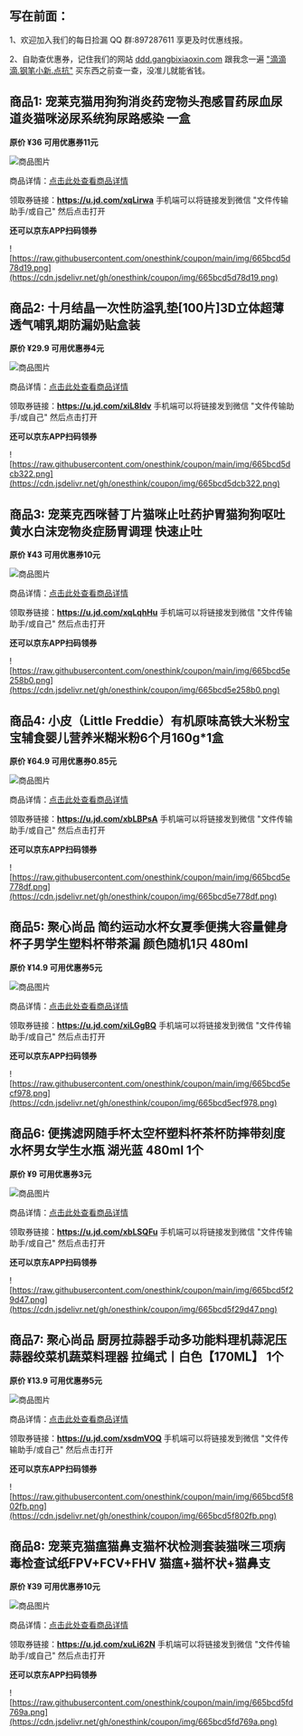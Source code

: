 ## 写在前面：

1、欢迎加入我们的每日捡漏 QQ 群:897287611 享更及时优惠线报。

2、自助查优惠券，记住我们的网站 [ddd.gangbixiaoxin.com](https://ddd.gangbixiaoxin.com) 跟我念一遍 ["滴滴滴.钢笔小新.点抗"](https://ddd.gangbixiaoxin.com) 买东西之前查一查，没准儿就能省钱。

## 商品1: 宠莱克猫用狗狗消炎药宠物头孢感冒药尿血尿道炎猫咪泌尿系统狗尿路感染 一盒

**原价 ¥36 可用优惠券11元**

![商品图片](http://img14.360buyimg.com/n1/jfs/t1/117362/14/44179/163870/652753b8F2733a1bf/b1bdd7570ed1d849.jpg)

商品详情：[点击此处查看商品详情](https://union-click.jd.com/jdc?e=1003156031&amp;p=JF8BARsJK1olXwMEXVpdCUsTCl8IGloSXQ4CVllZDEMXA19MRANLAjZbERscSkAJHTdNTwcKBlMdBgABFksWAmgIE1sXWgIGXF5dFxJSXzI4WSFsNHMLBjk4Cw93XwdVYxpFJ3QCElJROEonAG4IHFITWgALUW5cWEpHAj8JS1olXQYyFTBdC0gfCmkKH2sUbQYEVFheAEgVBGsNGlwlXQ4FZInwsJ6dsrqAoo-L1dG784vUtJ-Ji184K1glXQcDVl5ZD0oVA184G2sWbVhsVQ1bCksSBztmRh1TGl0KCQUzAE4XBGsBH1olXwcDVlxtOHtnSgpjeiRIL1R_DFohfjZISBd-Zl8dXkFsVjgpTiBuYWYAa19iPk9pCCcAOEsn)

领取券链接：**https://u.jd.com/xqLirwa** 手机端可以将链接发到微信 "文件传输助手/或自己" 然后点击打开

**还可以京东APP扫码领券**

![https://raw.githubusercontent.com/onesthink/coupon/main/img/665bcd5d78d19.png](https://cdn.jsdelivr.net/gh/onesthink/coupon/img/665bcd5d78d19.png)

## 商品2: 十月结晶一次性防溢乳垫[100片]3D立体超薄透气哺乳期防漏奶贴盒装

**原价 ¥29.9 可用优惠券4元**

![商品图片](http://img14.360buyimg.com/n1/jfs/t1/225701/16/18680/89326/665a7437Fbe2889a2/223ae6f3b2754e78.jpg)

商品详情：[点击此处查看商品详情](https://union-click.jd.com/jdc?e=1003156031&amp;p=JF8BARkJK1olXwMLV1ZeDkoSBV8IGloUXAILXFlYDkonRzBQRQQlBENHFRxWFlVPRjtUBABAQlRcCEBdCUoWAmsBE1wQWwcdDRsBVXtlaG5bQB4VCmNiHEQ7DDcSAHVASARlUQoyVW5eCUsQCmkPHVIQbQdSVQ5cWEpHAl8IG2tDMwYDVV9dAEwRAmc4GmsVWwYEV1ZeCkwQBGsJK1sdWjbV-eaIgvrCi9bchdPC5KHX3eKJlsMnM18LK1sUXAQCUFlcCksnM284GGtLMwdRUlxdDUwQbTJOXRxODVwGOlZYCE0UAGYBK1kUXAQAZG5tdTJBehphUiBtH0MKBiUhDQ9yc2lPch1KMwR-FApcbgBnY20LRj1jXU9nLG5dOA)

领取券链接：**https://u.jd.com/xiL8Idv** 手机端可以将链接发到微信 "文件传输助手/或自己" 然后点击打开

**还可以京东APP扫码领券**

![https://raw.githubusercontent.com/onesthink/coupon/main/img/665bcd5dcb322.png](https://cdn.jsdelivr.net/gh/onesthink/coupon/img/665bcd5dcb322.png)

## 商品3: 宠莱克西咪替丁片猫咪止吐药护胃猫狗狗呕吐黄水白沫宠物炎症肠胃调理 快速止吐

**原价 ¥43 可用优惠券10元**

![商品图片](http://img14.360buyimg.com/n1/jfs/t1/93789/21/45741/114326/65bf5dccF73be65ce/7cc7145a21480c80.jpg)

商品详情：[点击此处查看商品详情](https://union-click.jd.com/jdc?e=1003156031&amp;p=JF8BARsJK1olXwMEXVpdCUsTCl8IGloRXwACXVteDkMTBV9MRANLAjZbERscSkAJHTdNTwcKBlMdBgABFksWAmsKHVscWAUEXFpbFxJSXzI4eA0cWARqNQM4CEgSBB1VZjgUQ3QCJFJROEonAG4IHFITWgALUW5cWEpHAj8JS1olXQYyFTBdC0gfCmkKH2sUbQYEVFheAEgVBW8MGVMlXQ4FZInwsJ6dsrqAoo-L1dG784vUtJ-Ji184K1glXQcDVl5ZD0oVA184G2sWbVhsVQ1YX0wVBDxmRh1TGl1WBxszAE8UCmgPGlolXwcDVlxtOHtPcQtLfSRtJ1hgIARdcUMTXT8MT1J-I39sVgsKDS5cQTVbeR4XBQ9jDgECOEsn)

领取券链接：**https://u.jd.com/xqLqhHu** 手机端可以将链接发到微信 "文件传输助手/或自己" 然后点击打开

**还可以京东APP扫码领券**

![https://raw.githubusercontent.com/onesthink/coupon/main/img/665bcd5e258b0.png](https://cdn.jsdelivr.net/gh/onesthink/coupon/img/665bcd5e258b0.png)

## 商品4: 小皮（Little Freddie）有机原味高铁大米粉宝宝辅食婴儿营养米糊米粉6个月160g*1盒

**原价 ¥64.9 可用优惠券0.85元**

![商品图片](http://img14.360buyimg.com/n1/jfs/t1/174501/12/42971/139373/665b45ffFb14398e9/1b1cadf2c8878137.jpg)

商品详情：[点击此处查看商品详情](https://union-click.jd.com/jdc?e=1003156031&amp;p=JF8BARkJK1olXwUCUV9aAUoQB18IGloUXAUEV1hVAUMnRzBQRQQlBENHFRxWFlVPRjtUBABAQlRcCEBdCUoWAmwOGF0dVA4dDRsBVXtRRQZ7YDtgG2VeBCcZYAtNWDVpGg5lUQoyVW5eCUsQCmkPHVIQbQdSVQ5cWEpHAl8IG2tDMwYDVV9dC0seBmo4GmsVWwYEV1ZeCk0VAGcIK1sdWjbV-eaIgvrCi9bchdPC5KHX3eKJlsMnM18LK1sUXAQCUFlcCksnM284GGtLMwdRXF5dCUIRbTJOXRxOClhbOlZZDUoeAmgLK1kUXAQAZG5tcUlAZDt1awhBFkVQUTcAVhx1BTZoUhtNMwRrJhYAaB9NfyhUbRpDG21ZPG5dOA)

领取券链接：**https://u.jd.com/xbLBPsA** 手机端可以将链接发到微信 "文件传输助手/或自己" 然后点击打开

**还可以京东APP扫码领券**

![https://raw.githubusercontent.com/onesthink/coupon/main/img/665bcd5e778df.png](https://cdn.jsdelivr.net/gh/onesthink/coupon/img/665bcd5e778df.png)

## 商品5: 聚心尚品 简约运动水杯女夏季便携大容量健身杯子男学生塑料杯带茶漏 颜色随机1只 480ml

**原价 ¥14.9 可用优惠券5元**

![商品图片](http://img14.360buyimg.com/n1/jfs/t1/165128/6/37442/193013/65f55619Fdb18da83/f1c937c17d237a44.jpg)

商品详情：[点击此处查看商品详情](https://union-click.jd.com/jdc?e=1003156031&amp;p=JF8BARcJK1olVQ8KUV9ZDE4RM28JGl4TVQACVVtVCUoXMytXQwVKbV9HER8fA1UJWypcR0ROCBlQCgJDCEoWBmkAHVsUWA4DVV5CUQ5LXl91GxNqLUdhEjs5Cy9UBGttZCxnOwJyWFJtCXsUAm8PEl0SWw8HZF8NCRsWU25YGmsVXTZDOlZUAUkQM244G10VWwUKVFdVDEsSB18IE1wliqu6gdTs3cOu1_GAzOKyiI--gMDVOHsnAF8IGloXXQIFVVxdOHsXM2w4RTUUDgEHXV5eDSVKRSlPE1xVHWgKUVxdC00fB18KGloXXzYyZC0fSyBIcw9ATSNAJllZNRwVDTdiZg1oRTUXKHFSKzlabxtvWG50GF1OXUIyVG4)

领取券链接：**https://u.jd.com/xiLGgBQ** 手机端可以将链接发到微信 "文件传输助手/或自己" 然后点击打开

**还可以京东APP扫码领券**

![https://raw.githubusercontent.com/onesthink/coupon/main/img/665bcd5ecf978.png](https://cdn.jsdelivr.net/gh/onesthink/coupon/img/665bcd5ecf978.png)

## 商品6: 便携滤网随手杯太空杯塑料杯茶杯防摔带刻度水杯男女学生水瓶 湖光蓝 480ml 1个

**原价 ¥9 可用优惠券3元**

![商品图片](http://img14.360buyimg.com/n1/jfs/t1/217470/13/41331/96757/6659ef9fF051e674a/bc38dcb6e725c2bf.jpg)

商品详情：[点击此处查看商品详情](https://union-click.jd.com/jdc?e=1003156031&amp;p=JF8BARsJK1olXwMLV1dcDEwSBl8IGlsUXgYKUlpbCE4VCl9MRANLAjZbERscSkAJHTdNTwcKBlMdBgABFksWA24LG1MTWQACUVxUFxJSXzI4QD1WBHoDFAQ4WkhVAhtKTA4VOE4AAlJROEonAG4IHFITWgALUW5cWEpHAj8JS1olXQYyFTBdDUwfA28AEmsUbQYEVFheAEgVBWkBHVIlXQ4FZInwsJ6dsrqAoo-L1dG784vUtJ-Ji184K1glXQcDVl5ZD0oVA184G2sWbVhsVQ1bCkpEVGpmRh1TGl1ZXV8zAE4UB2oBG1wlXwcDVlxtOHtKaG1ISz1CLUNrIRYvVhZnRWxpfxBwJE9sVgJUdUJzCgteEyZMO09cXTk-OEsn)

领取券链接：**https://u.jd.com/xbLSQFu** 手机端可以将链接发到微信 "文件传输助手/或自己" 然后点击打开

**还可以京东APP扫码领券**

![https://raw.githubusercontent.com/onesthink/coupon/main/img/665bcd5f29d47.png](https://cdn.jsdelivr.net/gh/onesthink/coupon/img/665bcd5f29d47.png)

## 商品7: 聚心尚品 厨房拉蒜器手动多功能料理机蒜泥压蒜器绞菜机蔬菜料理器 拉绳式丨白色【170ML】 1个

**原价 ¥13.9 可用优惠券5元**

![商品图片](http://img14.360buyimg.com/n1/jfs/t1/179524/12/43582/137023/6605217cF9ae205cc/8268306615b6fb4a.jpg)

商品详情：[点击此处查看商品详情](https://union-click.jd.com/jdc?e=1003156031&amp;p=JF8BARcJK1olVQ8KUV9ZDE4RM28JGl4SWQ4KVVtYCEIRMytXQwVKbV9HER8fA1UJWypcR0ROCBlQCgJDCEoWBmgME1MUWAMCXVhCUQ5LXl9MayVpNEccFjxDSBlHSBdhSwleQwRUWFJtCXsUAm8PEl0SWw8HZF8NCRsWU25YGmsVXTZDOlZUAUkQM244G10VWwUKVFdVCk8TBV8IE1wliqu6gdTs3cOu1_GAzOKyiI--gMDVOHsnAF8IGloXXQIFVVxdOHsXM2w4RTUUDgEHAF9ZDiVKRSlPE19NBmgKUV1ZAU8fBl8KGloXXzYyZFk2by0XR2dSWAx3PFtALDwYaTwVcBBVRjVXG1J2CQscaE9pSDZLEgZAGXMyVG4)

领取券链接：**https://u.jd.com/xsdmVOQ** 手机端可以将链接发到微信 "文件传输助手/或自己" 然后点击打开

**还可以京东APP扫码领券**

![https://raw.githubusercontent.com/onesthink/coupon/main/img/665bcd5f802fb.png](https://cdn.jsdelivr.net/gh/onesthink/coupon/img/665bcd5f802fb.png)

## 商品8: 宠莱克猫瘟猫鼻支猫杯状检测套装猫咪三项病毒检查试纸FPV+FCV+FHV 猫瘟+猫杯状+猫鼻支

**原价 ¥39 可用优惠券10元**

![商品图片](http://img14.360buyimg.com/n1/jfs/t1/221846/20/36132/147019/65274fd4F42b23951/c9ac35ea699721f7.jpg)

商品详情：[点击此处查看商品详情](https://union-click.jd.com/jdc?e=1003156031&amp;p=JF8BARsJK1olXwMEXVpdCUsTCl8IGloSWg8CUFtaDUwUA19MRANLAjZbERscSkAJHTdNTwcKBlMdBgABFksWAmgPElsRWAEHU11dFxJSXzI4RD5jB3hbDBY_DDVlSgxwRwJLAgdFElJROEonAG4IHFITWgALUW5cWEpHAj8JS1olXQYyFTBdC0gfCmkKH2sUbQYEVFheAEgVCm8NGlMlXQ4FZInwsJ6dsrqAoo-L1dG784vUtJ-Ji184K1glXQcDVl5ZD0oVA184G2sWbVhsVQ1UDx8TAzhmRh1TGl1fHRUzAE4XA2YMH1IlXwcDVlxtOHsVSAkKWzpzG3hmLFo4Ti1UXTdDfV9qIFpsVgwaaShjaCtfexlvKlZEPTtcOEsn)

领取券链接：**https://u.jd.com/xuLi62N** 手机端可以将链接发到微信 "文件传输助手/或自己" 然后点击打开

**还可以京东APP扫码领券**

![https://raw.githubusercontent.com/onesthink/coupon/main/img/665bcd5fd769a.png](https://cdn.jsdelivr.net/gh/onesthink/coupon/img/665bcd5fd769a.png)

